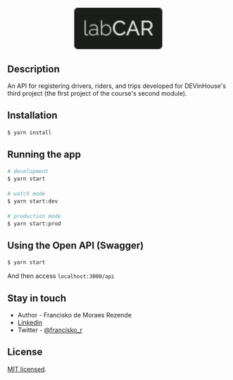 <p align="center">
  <img src="src/assets/labCard.svg" width="200"" height="94.12" alt="labCAR" />
</p>

## Description

An API for registering drivers, riders, and trips developed for DEVinHouse's third project (the first project of the course's second module).

## Installation

```bash
$ yarn install
```

## Running the app

```bash
# development
$ yarn start

# watch mode
$ yarn start:dev

# production mode
$ yarn start:prod
```

## Using the Open API (Swagger)

```bash
$ yarn start
```

And then access `localhost:3000/api`

## Stay in touch

- Author - Francisko de Moraes Rezende
- [Linkedin](https://linkedin.com/in/francisko-rezende)
- Twitter - [@francisko_r](https://twitter.com/francisko_r)

## License

[MIT licensed](LICENSE).
